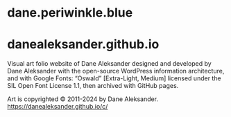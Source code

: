 # dane.periwinkle.blue
# danealeksander.github.io
Visual art folio website of Dane Aleksander designed and developed by Dane Aleksander with the open-source WordPress information architecture, and with Google Fonts: “Oswald” [Extra-Light, Medium] licensed under the SIL Open Font License 1.1, then archived with GitHub pages.

Art is copyrighted © 2011-2024 by Dane Aleksander. https://danealeksander.github.io/c/
